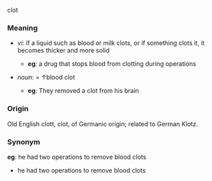 clot
### Meaning
+ _vi_: if a liquid such as blood or milk clots, or if something clots it, it becomes thicker and more solid
	+ __eg__:  a drug that stops blood from clotting during operations

+ _noun_: = ↑blood clot
	+ __eg__: They removed a clot from his brain

### Origin

Old English clott, clot, of Germanic origin; related to German Klotz.

### Synonym

__eg__: he had two operations to remove blood clots

+ he had two operations to remove blood clots


